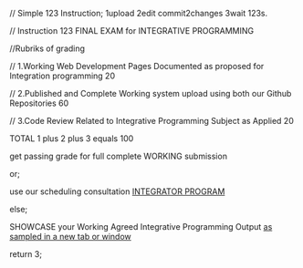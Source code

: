 //  Simple 123 Instruction;  1upload 2edit commit2changes 3wait 123s.

//  Instruction 123 FINAL EXAM for INTEGRATIVE PROGRAMMING
<p> //Rubriks of grading </p>
<p> // 1.Working Web Development Pages Documented as proposed for  Integration programming   20 </p>
<p> // 2.Published and Complete Working system upload using both our Github Repositories     60 </p>
<p> // 3.Code Review Related to Integrative Programming Subject as Applied                   20 </p>
<p>  TOTAL 1 plus 2 plus 3 equals                                                           100 </p>
<p> get passing grade for full complete WORKING submission </p>
<p> or; </p>
<p> use our scheduling consultation <a href="https://calendly.com/armadeloibm/grade-consultation-with-nu-my-scholars"> INTEGRATOR PROGRAM </a> </p>
<p> else; </p>
<p> SHOWCASE your Working Agreed Integrative Programming  Output <a href="https://onthisday.bufferhead.com/" target="_blank"> as sampled in a new tab or window</a></p>
<p> return 3; </p> 

